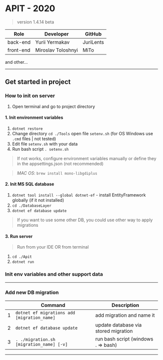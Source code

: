﻿# APIT - 2020
> version 1.4.14 beta

| Role       | Developer           | GitHub    | 
|------------|---------------------|-----------| 
| back-end   | Yurii Yermakav      | JuriLents | 
| front-end  | Miroslav Toloshnyi  | MiTo      | 

and other...

-----------------------------------------------------------------------------------

## Get started in project

### How to init on server

1. Open terminal and go to project directory

#### 1. Init environment variables

1. `dotnet restore`
2. Change directory `cd ./Tools` open file `setenv.sh` (for OS Windows use `.cmd` files | not tested)
3. Edit file `setenv.sh` with your data
4. Run bash script `. setenv.sh` 
>  If not works, configure environment variables manually or define they in the appsettings.json (not recommended)

> *MAC OS*: `brew install mono-libgdiplus`

#### 2. Init MS SQL database

1. `dotnet tool install --global dotnet-ef` - install EntityFramework globally (if it not installed)
2. `cd ./DatabaseLayer`
3. `dotnet ef database update`
> If you want to use some other DB, you could use other way to apply migrations

#### 3. Run server

> Run from your IDE OR from terminal
1. `cd ./Apit`
2. `dotnet run`

### Init env variables and other support data


-----------------------------------------------------------------------------------

### Add new DB migration

|   | Command                                      | Description                          | 
|---|----------------------------------------------|--------------------------------------| 
| 1 | `dotnet ef migrations add [migration_name]`  | add migration and name it            | 
| 2 | `dotnet ef database update`                  | update database via stored migration | 
| 3 | `. ./migration.sh [migration_name] [-v]`     | run bash script (windows . => bash)  | 
------------------------------------------------------------------------------------------- 
